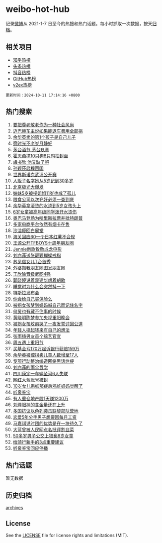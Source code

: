 # weibo-hot-hub

记录[微博](https://www.weibo.com)从 2021-1-7 日至今的热搜和热门话题。每小时抓取一次数据，按天[归档](archives)。

## 相关项目

- [知乎热榜](https://github.com/lonnyzhang423/zhihu-hot-hub)
- [头条热榜](https://github.com/lonnyzhang423/toutiao-hot-hub)
- [抖音热榜](https://github.com/lonnyzhang423/douyin-hot-hub)
- [GitHub热榜](https://github.com/lonnyzhang423/github-hot-hub)
- [v2ex热榜](https://github.com/lonnyzhang423/v2ex-hot-hub)


`更新时间：2024-10-11 17:14:16 +0800`

## 热门搜索

1. [要把尊老敬老作为一种社会风尚](https://m.weibo.cn/search?containerid=100103type%3D1%26t%3D10%26q%3D%23%E8%A6%81%E6%8A%8A%E5%B0%8A%E8%80%81%E6%95%AC%E8%80%81%E4%BD%9C%E4%B8%BA%E4%B8%80%E7%A7%8D%E7%A4%BE%E4%BC%9A%E9%A3%8E%E5%B0%9A%23&stream_entry_id=51&isnewpage=1&extparam=seat%3D1%26dgr%3D0%26filter_type%3Drealtimehot%26stream_entry_id%3D51%26c_type%3D51%26pos%3D0%26cate%3D10103%26q%3D%2523%25E8%25A6%2581%25E6%258A%258A%25E5%25B0%258A%25E8%2580%2581%25E6%2595%25AC%25E8%2580%2581%25E4%25BD%259C%25E4%25B8%25BA%25E4%25B8%2580%25E7%25A7%258D%25E7%25A4%25BE%25E4%25BC%259A%25E9%25A3%258E%25E5%25B0%259A%2523%26display_time%3D1728638055%26pre_seqid%3D17286380555190382208943)
1. [迈巴赫车主说如果能退车费用全部捐](https://m.weibo.cn/search?containerid=100103type%3D1%26t%3D10%26q%3D%23%E8%BF%88%E5%B7%B4%E8%B5%AB%E8%BD%A6%E4%B8%BB%E8%AF%B4%E5%A6%82%E6%9E%9C%E8%83%BD%E9%80%80%E8%BD%A6%E8%B4%B9%E7%94%A8%E5%85%A8%E9%83%A8%E6%8D%90%23&stream_entry_id=31&isnewpage=1&extparam=seat%3D1%26dgr%3D0%26filter_type%3Drealtimehot%26c_type%3D31%26cate%3D5001%26realpos%3D1%26flag%3D1%26stream_entry_id%3D31%26pos%3D0%26lcate%3D5001%26q%3D%2523%25E8%25BF%2588%25E5%25B7%25B4%25E8%25B5%25AB%25E8%25BD%25A6%25E4%25B8%25BB%25E8%25AF%25B4%25E5%25A6%2582%25E6%259E%259C%25E8%2583%25BD%25E9%2580%2580%25E8%25BD%25A6%25E8%25B4%25B9%25E7%2594%25A8%25E5%2585%25A8%25E9%2583%25A8%25E6%258D%2590%2523%26band_rank%3D1%26display_time%3D1728638055%26pre_seqid%3D17286380555190382208943)
1. [余华英卖的第1个孩子是自己儿子](https://m.weibo.cn/search?containerid=100103type%3D1%26t%3D10%26q%3D%23%E4%BD%99%E5%8D%8E%E8%8B%B1%E5%8D%96%E7%9A%84%E7%AC%AC1%E4%B8%AA%E5%AD%A9%E5%AD%90%E6%98%AF%E8%87%AA%E5%B7%B1%E5%84%BF%E5%AD%90%23&stream_entry_id=31&isnewpage=1&extparam=seat%3D1%26dgr%3D0%26filter_type%3Drealtimehot%26c_type%3D31%26cate%3D5001%26realpos%3D2%26flag%3D0%26stream_entry_id%3D31%26pos%3D1%26lcate%3D5001%26q%3D%2523%25E4%25BD%2599%25E5%258D%258E%25E8%258B%25B1%25E5%258D%2596%25E7%259A%2584%25E7%25AC%25AC1%25E4%25B8%25AA%25E5%25AD%25A9%25E5%25AD%2590%25E6%2598%25AF%25E8%2587%25AA%25E5%25B7%25B1%25E5%2584%25BF%25E5%25AD%2590%2523%26band_rank%3D2%26display_time%3D1728638055%26pre_seqid%3D17286380555190382208943)
1. [愿时光不老岁月静好](https://m.weibo.cn/search?containerid=100103type%3D1%26t%3D10%26q%3D%23%E6%84%BF%E6%97%B6%E5%85%89%E4%B8%8D%E8%80%81%E5%B2%81%E6%9C%88%E9%9D%99%E5%A5%BD%23&stream_entry_id=31&isnewpage=1&extparam=seat%3D1%26dgr%3D0%26filter_type%3Drealtimehot%26c_type%3D31%26cate%3D5001%26realpos%3D3%26flag%3D0%26stream_entry_id%3D31%26pos%3D2%26lcate%3D5001%26q%3D%2523%25E6%2584%25BF%25E6%2597%25B6%25E5%2585%2589%25E4%25B8%258D%25E8%2580%2581%25E5%25B2%2581%25E6%259C%2588%25E9%259D%2599%25E5%25A5%25BD%2523%26band_rank%3D3%26display_time%3D1728638055%26pre_seqid%3D17286380555190382208943)
1. [茅台酒节 茅台玖章](https://m.weibo.cn/search?containerid=100103type%3D1%26t%3D10%26q%3D%23%E8%8C%85%E5%8F%B0%E9%85%92%E8%8A%82+%E8%8C%85%E5%8F%B0%E7%8E%96%E7%AB%A0%23&stream_entry_id=31&isnewpage=1&extparam=seat%3D1%26dgr%3D0%26filter_type%3Drealtimehot%26c_type%3D31%26cate%3D5001%26is_ad_pos%3D1%26adid%3D258620%26stream_entry_id%3D31%26lcate%3D5001%26pos%3D3%26topic_ad%3D1%26q%3D%2523%25E8%258C%2585%25E5%258F%25B0%25E9%2585%2592%25E8%258A%2582%2520%25E8%258C%2585%25E5%258F%25B0%25E7%258E%2596%25E7%25AB%25A0%2523%26band_rank%3D4%26display_time%3D1728638055%26pre_seqid%3D17286380555190382208943)
1. [霍思燕携10只狗8只鸡拍封面](https://m.weibo.cn/search?containerid=100103type%3D1%26t%3D10%26q%3D%23%E9%9C%8D%E6%80%9D%E7%87%95%E6%90%BA10%E5%8F%AA%E7%8B%978%E5%8F%AA%E9%B8%A1%E6%8B%8D%E5%B0%81%E9%9D%A2%23&stream_entry_id=31&isnewpage=1&extparam=seat%3D1%26dgr%3D0%26filter_type%3Drealtimehot%26c_type%3D31%26cate%3D5001%26realpos%3D4%26flag%3D1%26stream_entry_id%3D31%26pos%3D4%26lcate%3D5001%26q%3D%2523%25E9%259C%258D%25E6%2580%259D%25E7%2587%2595%25E6%2590%25BA10%25E5%258F%25AA%25E7%258B%25978%25E5%258F%25AA%25E9%25B8%25A1%25E6%258B%258D%25E5%25B0%2581%25E9%259D%25A2%2523%26band_rank%3D4%26display_time%3D1728638055%26pre_seqid%3D17286380555190382208943)
1. [虞书欣 他又缺了吧](https://m.weibo.cn/search?containerid=100103type%3D1%26t%3D10%26q%3D%E8%99%9E%E4%B9%A6%E6%AC%A3+%E4%BB%96%E5%8F%88%E7%BC%BA%E4%BA%86%E5%90%A7&stream_entry_id=31&isnewpage=1&extparam=seat%3D1%26dgr%3D0%26filter_type%3Drealtimehot%26c_type%3D31%26cate%3D5001%26realpos%3D5%26flag%3D1%26stream_entry_id%3D31%26pos%3D5%26lcate%3D5001%26q%3D%25E8%2599%259E%25E4%25B9%25A6%25E6%25AC%25A3%2520%25E4%25BB%2596%25E5%258F%2588%25E7%25BC%25BA%25E4%25BA%2586%25E5%2590%25A7%26band_rank%3D5%26display_time%3D1728638055%26pre_seqid%3D17286380555190382208943)
1. [孙颖莎启程回国](https://m.weibo.cn/search?containerid=100103type%3D1%26t%3D10%26q%3D%E5%AD%99%E9%A2%96%E8%8E%8E%E5%90%AF%E7%A8%8B%E5%9B%9E%E5%9B%BD&stream_entry_id=31&isnewpage=1&extparam=seat%3D1%26dgr%3D0%26filter_type%3Drealtimehot%26c_type%3D31%26cate%3D5001%26realpos%3D6%26flag%3D1%26stream_entry_id%3D31%26pos%3D6%26lcate%3D5001%26q%3D%25E5%25AD%2599%25E9%25A2%2596%25E8%258E%258E%25E5%2590%25AF%25E7%25A8%258B%25E5%259B%259E%25E5%259B%25BD%26band_rank%3D6%26display_time%3D1728638055%26pre_seqid%3D17286380555190382208943)
1. [世界斯诺克武汉公开赛](https://m.weibo.cn/search?containerid=100103type%3D1%26t%3D10%26q%3D%23%E4%B8%96%E7%95%8C%E6%96%AF%E8%AF%BA%E5%85%8B%E6%AD%A6%E6%B1%89%E5%85%AC%E5%BC%80%E8%B5%9B%23&stream_entry_id=31&isnewpage=1&extparam=seat%3D1%26dgr%3D0%26filter_type%3Drealtimehot%26c_type%3D31%26cate%3D5001%26is_ad_pos%3D1%26stream_entry_id%3D31%26adid%3D258583%26pos%3D7%26lcate%3D5001%26q%3D%2523%25E4%25B8%2596%25E7%2595%258C%25E6%2596%25AF%25E8%25AF%25BA%25E5%2585%258B%25E6%25AD%25A6%25E6%25B1%2589%25E5%2585%25AC%25E5%25BC%2580%25E8%25B5%259B%2523%26band_rank%3D7%26display_time%3D1728638055%26pre_seqid%3D17286380555190382208943)
1. [人贩子名字她从5岁记到30多岁](https://m.weibo.cn/search?containerid=100103type%3D1%26t%3D10%26q%3D%23%E4%BA%BA%E8%B4%A9%E5%AD%90%E5%90%8D%E5%AD%97%E5%A5%B9%E4%BB%8E5%E5%B2%81%E8%AE%B0%E5%88%B030%E5%A4%9A%E5%B2%81%23&stream_entry_id=31&isnewpage=1&extparam=seat%3D1%26dgr%3D0%26filter_type%3Drealtimehot%26c_type%3D31%26cate%3D5001%26realpos%3D7%26flag%3D0%26stream_entry_id%3D31%26pos%3D8%26lcate%3D5001%26q%3D%2523%25E4%25BA%25BA%25E8%25B4%25A9%25E5%25AD%2590%25E5%2590%258D%25E5%25AD%2597%25E5%25A5%25B9%25E4%25BB%258E5%25E5%25B2%2581%25E8%25AE%25B0%25E5%2588%25B030%25E5%25A4%259A%25E5%25B2%2581%2523%26band_rank%3D7%26display_time%3D1728638055%26pre_seqid%3D17286380555190382208943)
1. [北京极光大爆发](https://m.weibo.cn/search?containerid=100103type%3D1%26t%3D10%26q%3D%23%E5%8C%97%E4%BA%AC%E6%9E%81%E5%85%89%E5%A4%A7%E7%88%86%E5%8F%91%23&stream_entry_id=31&isnewpage=1&extparam=seat%3D1%26dgr%3D0%26filter_type%3Drealtimehot%26c_type%3D31%26cate%3D5001%26realpos%3D8%26flag%3D0%26stream_entry_id%3D31%26pos%3D9%26lcate%3D5001%26q%3D%2523%25E5%258C%2597%25E4%25BA%25AC%25E6%259E%2581%25E5%2585%2589%25E5%25A4%25A7%25E7%2588%2586%25E5%258F%2591%2523%26band_rank%3D8%26display_time%3D1728638055%26pre_seqid%3D17286380555190382208943)
1. [妹妹5岁被拐姐姐11岁也成了孤儿](https://m.weibo.cn/search?containerid=100103type%3D1%26t%3D10%26q%3D%23%E5%A6%B9%E5%A6%B95%E5%B2%81%E8%A2%AB%E6%8B%90%E5%A7%90%E5%A7%9011%E5%B2%81%E4%B9%9F%E6%88%90%E4%BA%86%E5%AD%A4%E5%84%BF%23&stream_entry_id=31&isnewpage=1&extparam=seat%3D1%26dgr%3D0%26filter_type%3Drealtimehot%26c_type%3D31%26cate%3D5001%26realpos%3D9%26flag%3D1%26stream_entry_id%3D31%26pos%3D10%26lcate%3D5001%26q%3D%2523%25E5%25A6%25B9%25E5%25A6%25B95%25E5%25B2%2581%25E8%25A2%25AB%25E6%258B%2590%25E5%25A7%2590%25E5%25A7%259011%25E5%25B2%2581%25E4%25B9%259F%25E6%2588%2590%25E4%25BA%2586%25E5%25AD%25A4%25E5%2584%25BF%2523%26band_rank%3D9%26display_time%3D1728638055%26pre_seqid%3D17286380555190382208943)
1. [粮食公司以次充好必须一查到底](https://m.weibo.cn/search?containerid=100103type%3D1%26t%3D10%26q%3D%23%E7%B2%AE%E9%A3%9F%E5%85%AC%E5%8F%B8%E4%BB%A5%E6%AC%A1%E5%85%85%E5%A5%BD%E5%BF%85%E9%A1%BB%E4%B8%80%E6%9F%A5%E5%88%B0%E5%BA%95%23&stream_entry_id=31&isnewpage=1&extparam=seat%3D1%26dgr%3D0%26filter_type%3Drealtimehot%26c_type%3D31%26cate%3D5001%26realpos%3D10%26flag%3D1%26stream_entry_id%3D31%26pos%3D11%26lcate%3D5001%26q%3D%2523%25E7%25B2%25AE%25E9%25A3%259F%25E5%2585%25AC%25E5%258F%25B8%25E4%25BB%25A5%25E6%25AC%25A1%25E5%2585%2585%25E5%25A5%25BD%25E5%25BF%2585%25E9%25A1%25BB%25E4%25B8%2580%25E6%259F%25A5%25E5%2588%25B0%25E5%25BA%2595%2523%26band_rank%3D10%26display_time%3D1728638055%26pre_seqid%3D17286380555190382208943)
1. [余华英拿滚烫的水浇到5岁女孩头上](https://m.weibo.cn/search?containerid=100103type%3D1%26t%3D10%26q%3D%23%E4%BD%99%E5%8D%8E%E8%8B%B1%E6%8B%BF%E6%BB%9A%E7%83%AB%E7%9A%84%E6%B0%B4%E6%B5%87%E5%88%B05%E5%B2%81%E5%A5%B3%E5%AD%A9%E5%A4%B4%E4%B8%8A%23&stream_entry_id=31&isnewpage=1&extparam=seat%3D1%26dgr%3D0%26filter_type%3Drealtimehot%26c_type%3D31%26cate%3D5001%26realpos%3D11%26flag%3D1%26stream_entry_id%3D31%26pos%3D12%26lcate%3D5001%26q%3D%2523%25E4%25BD%2599%25E5%258D%258E%25E8%258B%25B1%25E6%258B%25BF%25E6%25BB%259A%25E7%2583%25AB%25E7%259A%2584%25E6%25B0%25B4%25E6%25B5%2587%25E5%2588%25B05%25E5%25B2%2581%25E5%25A5%25B3%25E5%25AD%25A9%25E5%25A4%25B4%25E4%25B8%258A%2523%26band_rank%3D11%26display_time%3D1728638055%26pre_seqid%3D17286380555190382208943)
1. [6岁女童被高年级同学泼开水烫伤](https://m.weibo.cn/search?containerid=100103type%3D1%26t%3D10%26q%3D%236%E5%B2%81%E5%A5%B3%E7%AB%A5%E8%A2%AB%E9%AB%98%E5%B9%B4%E7%BA%A7%E5%90%8C%E5%AD%A6%E6%B3%BC%E5%BC%80%E6%B0%B4%E7%83%AB%E4%BC%A4%23&stream_entry_id=31&isnewpage=1&extparam=seat%3D1%26dgr%3D0%26filter_type%3Drealtimehot%26c_type%3D31%26cate%3D5001%26realpos%3D12%26flag%3D1%26stream_entry_id%3D31%26pos%3D13%26lcate%3D5001%26q%3D%25236%25E5%25B2%2581%25E5%25A5%25B3%25E7%25AB%25A5%25E8%25A2%25AB%25E9%25AB%2598%25E5%25B9%25B4%25E7%25BA%25A7%25E5%2590%258C%25E5%25AD%25A6%25E6%25B3%25BC%25E5%25BC%2580%25E6%25B0%25B4%25E7%2583%25AB%25E4%25BC%25A4%2523%26band_rank%3D12%26display_time%3D1728638055%26pre_seqid%3D17286380555190382208943)
1. [奥巴马登场为哈里斯拉票并批特朗普](https://m.weibo.cn/search?containerid=100103type%3D1%26t%3D10%26q%3D%23%E5%A5%A5%E5%B7%B4%E9%A9%AC%E7%99%BB%E5%9C%BA%E4%B8%BA%E5%93%88%E9%87%8C%E6%96%AF%E6%8B%89%E7%A5%A8%E5%B9%B6%E6%89%B9%E7%89%B9%E6%9C%97%E6%99%AE%23&stream_entry_id=31&isnewpage=1&extparam=seat%3D1%26dgr%3D0%26filter_type%3Drealtimehot%26c_type%3D31%26cate%3D5001%26realpos%3D13%26flag%3D1%26stream_entry_id%3D31%26pos%3D14%26lcate%3D5001%26q%3D%2523%25E5%25A5%25A5%25E5%25B7%25B4%25E9%25A9%25AC%25E7%2599%25BB%25E5%259C%25BA%25E4%25B8%25BA%25E5%2593%2588%25E9%2587%258C%25E6%2596%25AF%25E6%258B%2589%25E7%25A5%25A8%25E5%25B9%25B6%25E6%2589%25B9%25E7%2589%25B9%25E6%259C%2597%25E6%2599%25AE%2523%26band_rank%3D13%26display_time%3D1728638055%26pre_seqid%3D17286380555190382208943)
1. [多家电商平台依然有烟卡在售](https://m.weibo.cn/search?containerid=100103type%3D1%26t%3D10%26q%3D%23%E5%A4%9A%E5%AE%B6%E7%94%B5%E5%95%86%E5%B9%B3%E5%8F%B0%E4%BE%9D%E7%84%B6%E6%9C%89%E7%83%9F%E5%8D%A1%E5%9C%A8%E5%94%AE%23&stream_entry_id=31&isnewpage=1&extparam=seat%3D1%26dgr%3D0%26filter_type%3Drealtimehot%26c_type%3D31%26cate%3D5001%26realpos%3D14%26flag%3D1%26stream_entry_id%3D31%26pos%3D15%26lcate%3D5001%26q%3D%2523%25E5%25A4%259A%25E5%25AE%25B6%25E7%2594%25B5%25E5%2595%2586%25E5%25B9%25B3%25E5%258F%25B0%25E4%25BE%259D%25E7%2584%25B6%25E6%259C%2589%25E7%2583%259F%25E5%258D%25A1%25E5%259C%25A8%25E5%2594%25AE%2523%26band_rank%3D14%26display_time%3D1728638055%26pre_seqid%3D17286380555190382208943)
1. [沙溢瘦回白展堂](https://m.weibo.cn/search?containerid=100103type%3D1%26t%3D10%26q%3D%23%E6%B2%99%E6%BA%A2%E7%98%A6%E5%9B%9E%E7%99%BD%E5%B1%95%E5%A0%82%23&stream_entry_id=31&isnewpage=1&extparam=seat%3D1%26dgr%3D0%26filter_type%3Drealtimehot%26c_type%3D31%26cate%3D5001%26realpos%3D15%26flag%3D2%26stream_entry_id%3D31%26pos%3D16%26lcate%3D5001%26q%3D%2523%25E6%25B2%2599%25E6%25BA%25A2%25E7%2598%25A6%25E5%259B%259E%25E7%2599%25BD%25E5%25B1%2595%25E5%25A0%2582%2523%26band_rank%3D15%26display_time%3D1728638055%26pre_seqid%3D17286380555190382208943)
1. [海关回应60一个日本红薯不合规](https://m.weibo.cn/search?containerid=100103type%3D1%26t%3D10%26q%3D%23%E6%B5%B7%E5%85%B3%E5%9B%9E%E5%BA%9460%E4%B8%80%E4%B8%AA%E6%97%A5%E6%9C%AC%E7%BA%A2%E8%96%AF%E4%B8%8D%E5%90%88%E8%A7%84%23&stream_entry_id=31&isnewpage=1&extparam=seat%3D1%26dgr%3D0%26filter_type%3Drealtimehot%26c_type%3D31%26cate%3D5001%26realpos%3D16%26flag%3D0%26stream_entry_id%3D31%26pos%3D17%26lcate%3D5001%26q%3D%2523%25E6%25B5%25B7%25E5%2585%25B3%25E5%259B%259E%25E5%25BA%259460%25E4%25B8%2580%25E4%25B8%25AA%25E6%2597%25A5%25E6%259C%25AC%25E7%25BA%25A2%25E8%2596%25AF%25E4%25B8%258D%25E5%2590%2588%25E8%25A7%2584%2523%26band_rank%3D16%26display_time%3D1728638055%26pre_seqid%3D17286380555190382208943)
1. [王源公开TFBOYS十周年朋友圈](https://m.weibo.cn/search?containerid=100103type%3D1%26t%3D10%26q%3D%23%E7%8E%8B%E6%BA%90%E5%85%AC%E5%BC%80TFBOYS%E5%8D%81%E5%91%A8%E5%B9%B4%E6%9C%8B%E5%8F%8B%E5%9C%88%23&stream_entry_id=31&isnewpage=1&extparam=seat%3D1%26dgr%3D0%26filter_type%3Drealtimehot%26c_type%3D31%26cate%3D5001%26realpos%3D17%26flag%3D2%26stream_entry_id%3D31%26pos%3D18%26lcate%3D5001%26q%3D%2523%25E7%258E%258B%25E6%25BA%2590%25E5%2585%25AC%25E5%25BC%2580TFBOYS%25E5%258D%2581%25E5%2591%25A8%25E5%25B9%25B4%25E6%259C%258B%25E5%258F%258B%25E5%259C%2588%2523%26band_rank%3D17%26display_time%3D1728638055%26pre_seqid%3D17286380555190382208943)
1. [Jennie新歌致敬成龙电影](https://m.weibo.cn/search?containerid=100103type%3D1%26t%3D10%26q%3D%23Jennie%E6%96%B0%E6%AD%8C%E8%87%B4%E6%95%AC%E6%88%90%E9%BE%99%E7%94%B5%E5%BD%B1%23&stream_entry_id=31&isnewpage=1&extparam=seat%3D1%26dgr%3D0%26filter_type%3Drealtimehot%26c_type%3D31%26cate%3D5001%26realpos%3D18%26flag%3D1%26stream_entry_id%3D31%26pos%3D19%26lcate%3D5001%26q%3D%2523Jennie%25E6%2596%25B0%25E6%25AD%258C%25E8%2587%25B4%25E6%2595%25AC%25E6%2588%2590%25E9%25BE%2599%25E7%2594%25B5%25E5%25BD%25B1%2523%26band_rank%3D18%26display_time%3D1728638055%26pre_seqid%3D17286380555190382208943)
1. [刘亦菲送张靓颖蝴蝶戒指](https://m.weibo.cn/search?containerid=100103type%3D1%26t%3D10%26q%3D%23%E5%88%98%E4%BA%A6%E8%8F%B2%E9%80%81%E5%BC%A0%E9%9D%93%E9%A2%96%E8%9D%B4%E8%9D%B6%E6%88%92%E6%8C%87%23&stream_entry_id=31&isnewpage=1&extparam=seat%3D1%26dgr%3D0%26filter_type%3Drealtimehot%26c_type%3D31%26cate%3D5001%26realpos%3D19%26flag%3D1%26stream_entry_id%3D31%26pos%3D20%26lcate%3D5001%26q%3D%2523%25E5%2588%2598%25E4%25BA%25A6%25E8%258F%25B2%25E9%2580%2581%25E5%25BC%25A0%25E9%259D%2593%25E9%25A2%2596%25E8%259D%25B4%25E8%259D%25B6%25E6%2588%2592%25E6%258C%2587%2523%26band_rank%3D19%26display_time%3D1728638055%26pre_seqid%3D17286380555190382208943)
1. [苏见信女儿T台首秀](https://m.weibo.cn/search?containerid=100103type%3D1%26t%3D10%26q%3D%23%E8%8B%8F%E8%A7%81%E4%BF%A1%E5%A5%B3%E5%84%BFT%E5%8F%B0%E9%A6%96%E7%A7%80%23&stream_entry_id=31&isnewpage=1&extparam=seat%3D1%26dgr%3D0%26filter_type%3Drealtimehot%26c_type%3D31%26cate%3D5001%26realpos%3D20%26flag%3D1%26stream_entry_id%3D31%26pos%3D21%26lcate%3D5001%26q%3D%2523%25E8%258B%258F%25E8%25A7%2581%25E4%25BF%25A1%25E5%25A5%25B3%25E5%2584%25BFT%25E5%258F%25B0%25E9%25A6%2596%25E7%25A7%2580%2523%26band_rank%3D20%26display_time%3D1728638055%26pre_seqid%3D17286380555190382208943)
1. [外婆搬我朋友圈图发朋友圈](https://m.weibo.cn/search?containerid=100103type%3D1%26t%3D10%26q%3D%E5%A4%96%E5%A9%86%E6%90%AC%E6%88%91%E6%9C%8B%E5%8F%8B%E5%9C%88%E5%9B%BE%E5%8F%91%E6%9C%8B%E5%8F%8B%E5%9C%88&stream_entry_id=31&isnewpage=1&extparam=seat%3D1%26dgr%3D0%26filter_type%3Drealtimehot%26c_type%3D31%26cate%3D5001%26realpos%3D21%26flag%3D0%26stream_entry_id%3D31%26pos%3D22%26lcate%3D5001%26q%3D%25E5%25A4%2596%25E5%25A9%2586%25E6%2590%25AC%25E6%2588%2591%25E6%259C%258B%25E5%258F%258B%25E5%259C%2588%25E5%259B%25BE%25E5%258F%2591%25E6%259C%258B%25E5%258F%258B%25E5%259C%2588%26band_rank%3D21%26display_time%3D1728638055%26pre_seqid%3D17286380555190382208943)
1. [王欣瑜晋级武网4强](https://m.weibo.cn/search?containerid=100103type%3D1%26t%3D10%26q%3D%23%E7%8E%8B%E6%AC%A3%E7%91%9C%E6%99%8B%E7%BA%A7%E6%AD%A6%E7%BD%914%E5%BC%BA%23&stream_entry_id=31&isnewpage=1&extparam=seat%3D1%26dgr%3D0%26filter_type%3Drealtimehot%26c_type%3D31%26cate%3D5001%26realpos%3D22%26flag%3D1%26stream_entry_id%3D31%26pos%3D23%26lcate%3D5001%26q%3D%2523%25E7%258E%258B%25E6%25AC%25A3%25E7%2591%259C%25E6%2599%258B%25E7%25BA%25A7%25E6%25AD%25A6%25E7%25BD%25914%25E5%25BC%25BA%2523%26band_rank%3D22%26display_time%3D1728638055%26pre_seqid%3D17286380555190382208943)
1. [郭晓婷说着霍建华想着胡歌](https://m.weibo.cn/search?containerid=100103type%3D1%26t%3D10%26q%3D%E9%83%AD%E6%99%93%E5%A9%B7%E8%AF%B4%E7%9D%80%E9%9C%8D%E5%BB%BA%E5%8D%8E%E6%83%B3%E7%9D%80%E8%83%A1%E6%AD%8C&stream_entry_id=31&isnewpage=1&extparam=seat%3D1%26dgr%3D0%26filter_type%3Drealtimehot%26c_type%3D31%26cate%3D5001%26realpos%3D23%26flag%3D1%26stream_entry_id%3D31%26pos%3D24%26lcate%3D5001%26q%3D%25E9%2583%25AD%25E6%2599%2593%25E5%25A9%25B7%25E8%25AF%25B4%25E7%259D%2580%25E9%259C%258D%25E5%25BB%25BA%25E5%258D%258E%25E6%2583%25B3%25E7%259D%2580%25E8%2583%25A1%25E6%25AD%258C%26band_rank%3D23%26display_time%3D1728638055%26pre_seqid%3D17286380555190382208943)
1. [睡觉时为什么会突然抖一下](https://m.weibo.cn/search?containerid=100103type%3D1%26t%3D10%26q%3D%23%E7%9D%A1%E8%A7%89%E6%97%B6%E4%B8%BA%E4%BB%80%E4%B9%88%E4%BC%9A%E7%AA%81%E7%84%B6%E6%8A%96%E4%B8%80%E4%B8%8B%23&stream_entry_id=31&isnewpage=1&extparam=seat%3D1%26dgr%3D0%26filter_type%3Drealtimehot%26c_type%3D31%26cate%3D5001%26realpos%3D24%26flag%3D0%26stream_entry_id%3D31%26pos%3D25%26lcate%3D5001%26q%3D%2523%25E7%259D%25A1%25E8%25A7%2589%25E6%2597%25B6%25E4%25B8%25BA%25E4%25BB%2580%25E4%25B9%2588%25E4%25BC%259A%25E7%25AA%2581%25E7%2584%25B6%25E6%258A%2596%25E4%25B8%2580%25E4%25B8%258B%2523%26band_rank%3D24%26display_time%3D1728638055%26pre_seqid%3D17286380555190382208943)
1. [特斯拉发布会](https://m.weibo.cn/search?containerid=100103type%3D1%26t%3D10%26q%3D%E7%89%B9%E6%96%AF%E6%8B%89%E5%8F%91%E5%B8%83%E4%BC%9A&stream_entry_id=31&isnewpage=1&extparam=seat%3D1%26dgr%3D0%26filter_type%3Drealtimehot%26c_type%3D31%26cate%3D5001%26realpos%3D25%26flag%3D0%26stream_entry_id%3D31%26pos%3D26%26lcate%3D5001%26q%3D%25E7%2589%25B9%25E6%2596%25AF%25E6%258B%2589%25E5%258F%2591%25E5%25B8%2583%25E4%25BC%259A%26band_rank%3D25%26display_time%3D1728638055%26pre_seqid%3D17286380555190382208943)
1. [你会给自己买保险么](https://m.weibo.cn/search?containerid=100103type%3D1%26t%3D10%26q%3D%23%E4%BD%A0%E4%BC%9A%E7%BB%99%E8%87%AA%E5%B7%B1%E4%B9%B0%E4%BF%9D%E9%99%A9%E4%B9%88%23&stream_entry_id=31&isnewpage=1&extparam=seat%3D1%26dgr%3D0%26adid%3D256075%26c_type%3D31%26cate%3D5001%26realpos%3D26%26flag%3D0%26stream_entry_id%3D31%26filter_type%3Drealtimehot%26pos%3D27%26lcate%3D5001%26q%3D%2523%25E4%25BD%25A0%25E4%25BC%259A%25E7%25BB%2599%25E8%2587%25AA%25E5%25B7%25B1%25E4%25B9%25B0%25E4%25BF%259D%25E9%2599%25A9%25E4%25B9%2588%2523%26band_rank%3D26%26display_time%3D1728638055%26pre_seqid%3D17286380555190382208943)
1. [被拐女孩梦到妈妈喊自己而记住名字](https://m.weibo.cn/search?containerid=100103type%3D1%26t%3D10%26q%3D%23%E8%A2%AB%E6%8B%90%E5%A5%B3%E5%AD%A9%E6%A2%A6%E5%88%B0%E5%A6%88%E5%A6%88%E5%96%8A%E8%87%AA%E5%B7%B1%E8%80%8C%E8%AE%B0%E4%BD%8F%E5%90%8D%E5%AD%97%23&stream_entry_id=31&isnewpage=1&extparam=seat%3D1%26dgr%3D0%26filter_type%3Drealtimehot%26c_type%3D31%26cate%3D5001%26realpos%3D27%26flag%3D0%26stream_entry_id%3D31%26pos%3D28%26lcate%3D5001%26q%3D%2523%25E8%25A2%25AB%25E6%258B%2590%25E5%25A5%25B3%25E5%25AD%25A9%25E6%25A2%25A6%25E5%2588%25B0%25E5%25A6%2588%25E5%25A6%2588%25E5%2596%258A%25E8%2587%25AA%25E5%25B7%25B1%25E8%2580%258C%25E8%25AE%25B0%25E4%25BD%258F%25E5%2590%258D%25E5%25AD%2597%2523%26band_rank%3D27%26display_time%3D1728638055%26pre_seqid%3D17286380555190382208943)
1. [何炅也有藏不住事的时候](https://m.weibo.cn/search?containerid=100103type%3D1%26t%3D10%26q%3D%23%E4%BD%95%E7%82%85%E4%B9%9F%E6%9C%89%E8%97%8F%E4%B8%8D%E4%BD%8F%E4%BA%8B%E7%9A%84%E6%97%B6%E5%80%99%23&stream_entry_id=31&isnewpage=1&extparam=seat%3D1%26dgr%3D0%26filter_type%3Drealtimehot%26c_type%3D31%26cate%3D5001%26realpos%3D28%26flag%3D0%26stream_entry_id%3D31%26pos%3D29%26lcate%3D5001%26q%3D%2523%25E4%25BD%2595%25E7%2582%2585%25E4%25B9%259F%25E6%259C%2589%25E8%2597%258F%25E4%25B8%258D%25E4%25BD%258F%25E4%25BA%258B%25E7%259A%2584%25E6%2597%25B6%25E5%2580%2599%2523%26band_rank%3D28%26display_time%3D1728638055%26pre_seqid%3D17286380555190382208943)
1. [黄晓明陈梦参加央视重阳晚会](https://m.weibo.cn/search?containerid=100103type%3D1%26t%3D10%26q%3D%23%E9%BB%84%E6%99%93%E6%98%8E%E9%99%88%E6%A2%A6%E5%8F%82%E5%8A%A0%E5%A4%AE%E8%A7%86%E9%87%8D%E9%98%B3%E6%99%9A%E4%BC%9A%23&stream_entry_id=31&isnewpage=1&extparam=seat%3D1%26dgr%3D0%26filter_type%3Drealtimehot%26c_type%3D31%26cate%3D5001%26realpos%3D29%26flag%3D0%26stream_entry_id%3D31%26pos%3D30%26lcate%3D5001%26q%3D%2523%25E9%25BB%2584%25E6%2599%2593%25E6%2598%258E%25E9%2599%2588%25E6%25A2%25A6%25E5%258F%2582%25E5%258A%25A0%25E5%25A4%25AE%25E8%25A7%2586%25E9%2587%258D%25E9%2598%25B3%25E6%2599%259A%25E4%25BC%259A%2523%26band_rank%3D29%26display_time%3D1728638055%26pre_seqid%3D17286380555190382208943)
1. [被拐女孩坟前哭了一夜发誓讨回公道](https://m.weibo.cn/search?containerid=100103type%3D1%26t%3D10%26q%3D%23%E8%A2%AB%E6%8B%90%E5%A5%B3%E5%AD%A9%E5%9D%9F%E5%89%8D%E5%93%AD%E4%BA%86%E4%B8%80%E5%A4%9C%E5%8F%91%E8%AA%93%E8%AE%A8%E5%9B%9E%E5%85%AC%E9%81%93%23&stream_entry_id=31&isnewpage=1&extparam=seat%3D1%26dgr%3D0%26filter_type%3Drealtimehot%26c_type%3D31%26cate%3D5001%26realpos%3D30%26flag%3D1%26stream_entry_id%3D31%26pos%3D31%26lcate%3D5001%26q%3D%2523%25E8%25A2%25AB%25E6%258B%2590%25E5%25A5%25B3%25E5%25AD%25A9%25E5%259D%259F%25E5%2589%258D%25E5%2593%25AD%25E4%25BA%2586%25E4%25B8%2580%25E5%25A4%259C%25E5%258F%2591%25E8%25AA%2593%25E8%25AE%25A8%25E5%259B%259E%25E5%2585%25AC%25E9%2581%2593%2523%26band_rank%3D30%26display_time%3D1728638055%26pre_seqid%3D17286380555190382208943)
1. [年轻人搞起钱来有自己的想法](https://m.weibo.cn/search?containerid=100103type%3D1%26t%3D10%26q%3D%23%E5%B9%B4%E8%BD%BB%E4%BA%BA%E6%90%9E%E8%B5%B7%E9%92%B1%E6%9D%A5%E6%9C%89%E8%87%AA%E5%B7%B1%E7%9A%84%E6%83%B3%E6%B3%95%23&stream_entry_id=31&isnewpage=1&extparam=seat%3D1%26dgr%3D0%26filter_type%3Drealtimehot%26c_type%3D31%26cate%3D5001%26realpos%3D31%26flag%3D1%26stream_entry_id%3D31%26pos%3D32%26lcate%3D5001%26q%3D%2523%25E5%25B9%25B4%25E8%25BD%25BB%25E4%25BA%25BA%25E6%2590%259E%25E8%25B5%25B7%25E9%2592%25B1%25E6%259D%25A5%25E6%259C%2589%25E8%2587%25AA%25E5%25B7%25B1%25E7%259A%2584%25E6%2583%25B3%25E6%25B3%2595%2523%26band_rank%3D31%26display_time%3D1728638055%26pre_seqid%3D17286380555190382208943)
1. [张雨绮男友首个综艺官宣](https://m.weibo.cn/search?containerid=100103type%3D1%26t%3D10%26q%3D%23%E5%BC%A0%E9%9B%A8%E7%BB%AE%E7%94%B7%E5%8F%8B%E9%A6%96%E4%B8%AA%E7%BB%BC%E8%89%BA%E5%AE%98%E5%AE%A3%23&stream_entry_id=31&isnewpage=1&extparam=seat%3D1%26dgr%3D0%26filter_type%3Drealtimehot%26c_type%3D31%26cate%3D5001%26realpos%3D32%26flag%3D0%26stream_entry_id%3D31%26pos%3D33%26lcate%3D5001%26q%3D%2523%25E5%25BC%25A0%25E9%259B%25A8%25E7%25BB%25AE%25E7%2594%25B7%25E5%258F%258B%25E9%25A6%2596%25E4%25B8%25AA%25E7%25BB%25BC%25E8%2589%25BA%25E5%25AE%2598%25E5%25AE%25A3%2523%26band_rank%3D32%26display_time%3D1728638055%26pre_seqid%3D17286380555190382208943)
1. [周五遇上重阳节](https://m.weibo.cn/search?containerid=100103type%3D1%26t%3D10%26q%3D%23%E5%91%A8%E4%BA%94%E9%81%87%E4%B8%8A%E9%87%8D%E9%98%B3%E8%8A%82%23&stream_entry_id=31&isnewpage=1&extparam=seat%3D1%26dgr%3D0%26filter_type%3Drealtimehot%26c_type%3D31%26cate%3D5001%26realpos%3D33%26flag%3D0%26stream_entry_id%3D31%26pos%3D34%26lcate%3D5001%26q%3D%2523%25E5%2591%25A8%25E4%25BA%2594%25E9%2581%2587%25E4%25B8%258A%25E9%2587%258D%25E9%2598%25B3%25E8%258A%2582%2523%26band_rank%3D33%26display_time%3D1728638055%26pre_seqid%3D17286380555190382208943)
1. [买基金亏170万起诉银行获赔159万](https://m.weibo.cn/search?containerid=100103type%3D1%26t%3D10%26q%3D%23%E4%B9%B0%E5%9F%BA%E9%87%91%E4%BA%8F170%E4%B8%87%E8%B5%B7%E8%AF%89%E9%93%B6%E8%A1%8C%E8%8E%B7%E8%B5%94159%E4%B8%87%23&stream_entry_id=31&isnewpage=1&extparam=seat%3D1%26dgr%3D0%26filter_type%3Drealtimehot%26c_type%3D31%26cate%3D5001%26realpos%3D34%26flag%3D0%26stream_entry_id%3D31%26pos%3D35%26lcate%3D5001%26q%3D%2523%25E4%25B9%25B0%25E5%259F%25BA%25E9%2587%2591%25E4%25BA%258F170%25E4%25B8%2587%25E8%25B5%25B7%25E8%25AF%2589%25E9%2593%25B6%25E8%25A1%258C%25E8%258E%25B7%25E8%25B5%2594159%25E4%25B8%2587%2523%26band_rank%3D34%26display_time%3D1728638055%26pre_seqid%3D17286380555190382208943)
1. [余华英被控拐卖儿童人数增至17人](https://m.weibo.cn/search?containerid=100103type%3D1%26t%3D10%26q%3D%23%E4%BD%99%E5%8D%8E%E8%8B%B1%E8%A2%AB%E6%8E%A7%E6%8B%90%E5%8D%96%E5%84%BF%E7%AB%A5%E4%BA%BA%E6%95%B0%E5%A2%9E%E8%87%B317%E4%BA%BA%23&stream_entry_id=31&isnewpage=1&extparam=seat%3D1%26dgr%3D0%26filter_type%3Drealtimehot%26c_type%3D31%26cate%3D5001%26realpos%3D35%26flag%3D0%26stream_entry_id%3D31%26pos%3D36%26lcate%3D5001%26q%3D%2523%25E4%25BD%2599%25E5%258D%258E%25E8%258B%25B1%25E8%25A2%25AB%25E6%258E%25A7%25E6%258B%2590%25E5%258D%2596%25E5%2584%25BF%25E7%25AB%25A5%25E4%25BA%25BA%25E6%2595%25B0%25E5%25A2%259E%25E8%2587%25B317%25E4%25BA%25BA%2523%26band_rank%3D35%26display_time%3D1728638055%26pre_seqid%3D17286380555190382208943)
1. [专项行动整治编造网络黑话烂梗](https://m.weibo.cn/search?containerid=100103type%3D1%26t%3D10%26q%3D%23%E4%B8%93%E9%A1%B9%E8%A1%8C%E5%8A%A8%E6%95%B4%E6%B2%BB%E7%BC%96%E9%80%A0%E7%BD%91%E7%BB%9C%E9%BB%91%E8%AF%9D%E7%83%82%E6%A2%97%23&stream_entry_id=31&isnewpage=1&extparam=seat%3D1%26dgr%3D0%26filter_type%3Drealtimehot%26c_type%3D31%26cate%3D5001%26realpos%3D36%26flag%3D1%26stream_entry_id%3D31%26pos%3D37%26lcate%3D5001%26q%3D%2523%25E4%25B8%2593%25E9%25A1%25B9%25E8%25A1%258C%25E5%258A%25A8%25E6%2595%25B4%25E6%25B2%25BB%25E7%25BC%2596%25E9%2580%25A0%25E7%25BD%2591%25E7%25BB%259C%25E9%25BB%2591%25E8%25AF%259D%25E7%2583%2582%25E6%25A2%2597%2523%26band_rank%3D36%26display_time%3D1728638055%26pre_seqid%3D17286380555190382208943)
1. [刘亦菲的雨伞哲学](https://m.weibo.cn/search?containerid=100103type%3D1%26t%3D10%26q%3D%23%E5%88%98%E4%BA%A6%E8%8F%B2%E7%9A%84%E9%9B%A8%E4%BC%9E%E5%93%B2%E5%AD%A6%23&stream_entry_id=31&isnewpage=1&extparam=seat%3D1%26dgr%3D0%26adid%3D258426%26c_type%3D31%26cate%3D5001%26realpos%3D37%26flag%3D0%26stream_entry_id%3D31%26filter_type%3Drealtimehot%26pos%3D38%26lcate%3D5001%26q%3D%2523%25E5%2588%2598%25E4%25BA%25A6%25E8%258F%25B2%25E7%259A%2584%25E9%259B%25A8%25E4%25BC%259E%25E5%2593%25B2%25E5%25AD%25A6%2523%26band_rank%3D37%26display_time%3D1728638055%26pre_seqid%3D17286380555190382208943)
1. [四川康定一车辆坠河6人失联](https://m.weibo.cn/search?containerid=100103type%3D1%26t%3D10%26q%3D%23%E5%9B%9B%E5%B7%9D%E5%BA%B7%E5%AE%9A%E4%B8%80%E8%BD%A6%E8%BE%86%E5%9D%A0%E6%B2%B36%E4%BA%BA%E5%A4%B1%E8%81%94%23&stream_entry_id=31&isnewpage=1&extparam=seat%3D1%26dgr%3D0%26filter_type%3Drealtimehot%26c_type%3D31%26cate%3D5001%26realpos%3D38%26flag%3D1%26stream_entry_id%3D31%26pos%3D39%26lcate%3D5001%26q%3D%2523%25E5%259B%259B%25E5%25B7%259D%25E5%25BA%25B7%25E5%25AE%259A%25E4%25B8%2580%25E8%25BD%25A6%25E8%25BE%2586%25E5%259D%25A0%25E6%25B2%25B36%25E4%25BA%25BA%25E5%25A4%25B1%25E8%2581%2594%2523%26band_rank%3D38%26display_time%3D1728638055%26pre_seqid%3D17286380555190382208943)
1. [网红大蓝账号被封](https://m.weibo.cn/search?containerid=100103type%3D1%26t%3D10%26q%3D%23%E7%BD%91%E7%BA%A2%E5%A4%A7%E8%93%9D%E8%B4%A6%E5%8F%B7%E8%A2%AB%E5%B0%81%23&stream_entry_id=31&isnewpage=1&extparam=seat%3D1%26dgr%3D0%26filter_type%3Drealtimehot%26c_type%3D31%26cate%3D5001%26realpos%3D39%26flag%3D0%26stream_entry_id%3D31%26pos%3D40%26lcate%3D5001%26q%3D%2523%25E7%25BD%2591%25E7%25BA%25A2%25E5%25A4%25A7%25E8%2593%259D%25E8%25B4%25A6%25E5%258F%25B7%25E8%25A2%25AB%25E5%25B0%2581%2523%26band_rank%3D39%26display_time%3D1728638055%26pre_seqid%3D17286380555190382208943)
1. [10岁女儿患抑郁症后鸡娃妈妈觉醒了](https://m.weibo.cn/search?containerid=100103type%3D1%26t%3D10%26q%3D%2310%E5%B2%81%E5%A5%B3%E5%84%BF%E6%82%A3%E6%8A%91%E9%83%81%E7%97%87%E5%90%8E%E9%B8%A1%E5%A8%83%E5%A6%88%E5%A6%88%E8%A7%89%E9%86%92%E4%BA%86%23&stream_entry_id=31&isnewpage=1&extparam=seat%3D1%26dgr%3D0%26filter_type%3Drealtimehot%26c_type%3D31%26cate%3D5001%26realpos%3D40%26flag%3D0%26stream_entry_id%3D31%26pos%3D41%26lcate%3D5001%26q%3D%252310%25E5%25B2%2581%25E5%25A5%25B3%25E5%2584%25BF%25E6%2582%25A3%25E6%258A%2591%25E9%2583%2581%25E7%2597%2587%25E5%2590%258E%25E9%25B8%25A1%25E5%25A8%2583%25E5%25A6%2588%25E5%25A6%2588%25E8%25A7%2589%25E9%2586%2592%25E4%25BA%2586%2523%26band_rank%3D40%26display_time%3D1728638055%26pre_seqid%3D17286380555190382208943)
1. [听泉鉴宝](https://m.weibo.cn/search?containerid=100103type%3D1%26t%3D10%26q%3D%E5%90%AC%E6%B3%89%E9%89%B4%E5%AE%9D&stream_entry_id=31&isnewpage=1&extparam=seat%3D1%26dgr%3D0%26filter_type%3Drealtimehot%26c_type%3D31%26cate%3D5001%26realpos%3D41%26flag%3D0%26stream_entry_id%3D31%26pos%3D42%26lcate%3D5001%26q%3D%25E5%2590%25AC%25E6%25B3%2589%25E9%2589%25B4%25E5%25AE%259D%26band_rank%3D41%26display_time%3D1728638055%26pre_seqid%3D17286380555190382208943)
1. [有人重仓地产股1天赚1200万](https://m.weibo.cn/search?containerid=100103type%3D1%26t%3D10%26q%3D%23%E6%9C%89%E4%BA%BA%E9%87%8D%E4%BB%93%E5%9C%B0%E4%BA%A7%E8%82%A11%E5%A4%A9%E8%B5%9A1200%E4%B8%87%23&stream_entry_id=31&isnewpage=1&extparam=seat%3D1%26dgr%3D0%26filter_type%3Drealtimehot%26c_type%3D31%26cate%3D5001%26realpos%3D42%26flag%3D0%26stream_entry_id%3D31%26pos%3D43%26lcate%3D5001%26q%3D%2523%25E6%259C%2589%25E4%25BA%25BA%25E9%2587%258D%25E4%25BB%2593%25E5%259C%25B0%25E4%25BA%25A7%25E8%2582%25A11%25E5%25A4%25A9%25E8%25B5%259A1200%25E4%25B8%2587%2523%26band_rank%3D42%26display_time%3D1728638055%26pre_seqid%3D17286380555190382208943)
1. [刘烨眼神的含金量还在上升](https://m.weibo.cn/search?containerid=100103type%3D1%26t%3D10%26q%3D%E5%88%98%E7%83%A8%E7%9C%BC%E7%A5%9E%E7%9A%84%E5%90%AB%E9%87%91%E9%87%8F%E8%BF%98%E5%9C%A8%E4%B8%8A%E5%8D%87&stream_entry_id=31&isnewpage=1&extparam=seat%3D1%26dgr%3D0%26filter_type%3Drealtimehot%26c_type%3D31%26cate%3D5001%26realpos%3D43%26flag%3D1%26stream_entry_id%3D31%26pos%3D44%26lcate%3D5001%26q%3D%25E5%2588%2598%25E7%2583%25A8%25E7%259C%25BC%25E7%25A5%259E%25E7%259A%2584%25E5%2590%25AB%25E9%2587%2591%25E9%2587%258F%25E8%25BF%2598%25E5%259C%25A8%25E4%25B8%258A%25E5%258D%2587%26band_rank%3D43%26display_time%3D1728638055%26pre_seqid%3D17286380555190382208943)
1. [多国抗议以色列袭击联黎部队营地](https://m.weibo.cn/search?containerid=100103type%3D1%26t%3D10%26q%3D%23%E5%A4%9A%E5%9B%BD%E6%8A%97%E8%AE%AE%E4%BB%A5%E8%89%B2%E5%88%97%E8%A2%AD%E5%87%BB%E8%81%94%E9%BB%8E%E9%83%A8%E9%98%9F%E8%90%A5%E5%9C%B0%23&stream_entry_id=31&isnewpage=1&extparam=seat%3D1%26dgr%3D0%26filter_type%3Drealtimehot%26c_type%3D31%26cate%3D5001%26realpos%3D44%26flag%3D0%26stream_entry_id%3D31%26pos%3D45%26lcate%3D5001%26q%3D%2523%25E5%25A4%259A%25E5%259B%25BD%25E6%258A%2597%25E8%25AE%25AE%25E4%25BB%25A5%25E8%2589%25B2%25E5%2588%2597%25E8%25A2%25AD%25E5%2587%25BB%25E8%2581%2594%25E9%25BB%258E%25E9%2583%25A8%25E9%2598%259F%25E8%2590%25A5%25E5%259C%25B0%2523%26band_rank%3D44%26display_time%3D1728638055%26pre_seqid%3D17286380555190382208943)
1. [恋爱5年分手男子想要回每月工资](https://m.weibo.cn/search?containerid=100103type%3D1%26t%3D10%26q%3D%23%E6%81%8B%E7%88%B15%E5%B9%B4%E5%88%86%E6%89%8B%E7%94%B7%E5%AD%90%E6%83%B3%E8%A6%81%E5%9B%9E%E6%AF%8F%E6%9C%88%E5%B7%A5%E8%B5%84%23&stream_entry_id=31&isnewpage=1&extparam=seat%3D1%26dgr%3D0%26filter_type%3Drealtimehot%26c_type%3D31%26cate%3D5001%26realpos%3D45%26flag%3D0%26stream_entry_id%3D31%26pos%3D46%26lcate%3D5001%26q%3D%2523%25E6%2581%258B%25E7%2588%25B15%25E5%25B9%25B4%25E5%2588%2586%25E6%2589%258B%25E7%2594%25B7%25E5%25AD%2590%25E6%2583%25B3%25E8%25A6%2581%25E5%259B%259E%25E6%25AF%258F%25E6%259C%2588%25E5%25B7%25A5%25E8%25B5%2584%2523%26band_rank%3D45%26display_time%3D1728638055%26pre_seqid%3D17286380555190382208943)
1. [马嘉祺说时团的优势是在一块待久了](https://m.weibo.cn/search?containerid=100103type%3D1%26t%3D10%26q%3D%E9%A9%AC%E5%98%89%E7%A5%BA%E8%AF%B4%E6%97%B6%E5%9B%A2%E7%9A%84%E4%BC%98%E5%8A%BF%E6%98%AF%E5%9C%A8%E4%B8%80%E5%9D%97%E5%BE%85%E4%B9%85%E4%BA%86&stream_entry_id=31&isnewpage=1&extparam=seat%3D1%26dgr%3D0%26filter_type%3Drealtimehot%26c_type%3D31%26cate%3D5001%26realpos%3D46%26flag%3D1%26stream_entry_id%3D31%26pos%3D47%26lcate%3D5001%26q%3D%25E9%25A9%25AC%25E5%2598%2589%25E7%25A5%25BA%25E8%25AF%25B4%25E6%2597%25B6%25E5%259B%25A2%25E7%259A%2584%25E4%25BC%2598%25E5%258A%25BF%25E6%2598%25AF%25E5%259C%25A8%25E4%25B8%2580%25E5%259D%2597%25E5%25BE%2585%25E4%25B9%2585%25E4%25BA%2586%26band_rank%3D46%26display_time%3D1728638055%26pre_seqid%3D17286380555190382208943)
1. [大蓝曾被人民网点名批评割韭菜](https://m.weibo.cn/search?containerid=100103type%3D1%26t%3D10%26q%3D%23%E5%A4%A7%E8%93%9D%E6%9B%BE%E8%A2%AB%E4%BA%BA%E6%B0%91%E7%BD%91%E7%82%B9%E5%90%8D%E6%89%B9%E8%AF%84%E5%89%B2%E9%9F%AD%E8%8F%9C%23&stream_entry_id=31&isnewpage=1&extparam=seat%3D1%26dgr%3D0%26filter_type%3Drealtimehot%26c_type%3D31%26cate%3D5001%26realpos%3D47%26flag%3D1%26stream_entry_id%3D31%26pos%3D48%26lcate%3D5001%26q%3D%2523%25E5%25A4%25A7%25E8%2593%259D%25E6%259B%25BE%25E8%25A2%25AB%25E4%25BA%25BA%25E6%25B0%2591%25E7%25BD%2591%25E7%2582%25B9%25E5%2590%258D%25E6%2589%25B9%25E8%25AF%2584%25E5%2589%25B2%25E9%259F%25AD%25E8%258F%259C%2523%26band_rank%3D47%26display_time%3D1728638055%26pre_seqid%3D17286380555190382208943)
1. [50多岁男子公交上猥亵8岁女童](https://m.weibo.cn/search?containerid=100103type%3D1%26t%3D10%26q%3D%2350%E5%A4%9A%E5%B2%81%E7%94%B7%E5%AD%90%E5%85%AC%E4%BA%A4%E4%B8%8A%E7%8C%A5%E4%BA%B58%E5%B2%81%E5%A5%B3%E7%AB%A5%23&stream_entry_id=31&isnewpage=1&extparam=seat%3D1%26dgr%3D0%26filter_type%3Drealtimehot%26c_type%3D31%26cate%3D5001%26realpos%3D48%26flag%3D1%26stream_entry_id%3D31%26pos%3D49%26lcate%3D5001%26q%3D%252350%25E5%25A4%259A%25E5%25B2%2581%25E7%2594%25B7%25E5%25AD%2590%25E5%2585%25AC%25E4%25BA%25A4%25E4%25B8%258A%25E7%258C%25A5%25E4%25BA%25B58%25E5%25B2%2581%25E5%25A5%25B3%25E7%25AB%25A5%2523%26band_rank%3D48%26display_time%3D1728638055%26pre_seqid%3D17286380555190382208943)
1. [给骑行新手的3点重要建议](https://m.weibo.cn/search?containerid=100103type%3D1%26t%3D10%26q%3D%E7%BB%99%E9%AA%91%E8%A1%8C%E6%96%B0%E6%89%8B%E7%9A%843%E7%82%B9%E9%87%8D%E8%A6%81%E5%BB%BA%E8%AE%AE&stream_entry_id=31&isnewpage=1&extparam=seat%3D1%26dgr%3D0%26filter_type%3Drealtimehot%26c_type%3D31%26cate%3D5001%26realpos%3D49%26flag%3D0%26stream_entry_id%3D31%26pos%3D50%26lcate%3D5001%26q%3D%25E7%25BB%2599%25E9%25AA%2591%25E8%25A1%258C%25E6%2596%25B0%25E6%2589%258B%25E7%259A%25843%25E7%2582%25B9%25E9%2587%258D%25E8%25A6%2581%25E5%25BB%25BA%25E8%25AE%25AE%26band_rank%3D49%26display_time%3D1728638055%26pre_seqid%3D17286380555190382208943)
1. [听泉鉴宝回应停播](https://m.weibo.cn/search?containerid=100103type%3D1%26t%3D10%26q%3D%23%E5%90%AC%E6%B3%89%E9%89%B4%E5%AE%9D%E5%9B%9E%E5%BA%94%E5%81%9C%E6%92%AD%23&stream_entry_id=31&isnewpage=1&extparam=seat%3D1%26dgr%3D0%26filter_type%3Drealtimehot%26c_type%3D31%26cate%3D5001%26realpos%3D50%26flag%3D1%26stream_entry_id%3D31%26pos%3D51%26lcate%3D5001%26q%3D%2523%25E5%2590%25AC%25E6%25B3%2589%25E9%2589%25B4%25E5%25AE%259D%25E5%259B%259E%25E5%25BA%2594%25E5%2581%259C%25E6%2592%25AD%2523%26band_rank%3D50%26display_time%3D1728638055%26pre_seqid%3D17286380555190382208943)

## 热门话题

暂无数据

## 历史归档

[archives](archives)

## License

See the [LICENSE](LICENSE) file for license rights and limitations (MIT).
